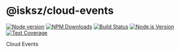# @isksz/cloud-events

  [![Node version](https://img.shields.io/npm/v/@isksz/cloud-events.svg)](https://www.npmjs.com/package/@isksz/cloud-events)
  [![NPM Downloads](https://img.shields.io/npm/dt/@isksz/cloud-events.svg)](https://www.npmjs.com/package/@isksz/cloud-events)
  [![Build Status](https://travis-ci.org/iskandersierra/cloud-events.png?branch=master)](https://travis-ci.org/iskandersierra/cloud-events)
  [![Node.js Version](https://img.shields.io/node/v/@isksz/cloud-events.svg)]()
  [![Test Coverage](https://img.shields.io/coveralls/github/iskandersierra/cloud-events.svg)](https://coveralls.io/github/iskandersierra/cloud-events)

Cloud Events

